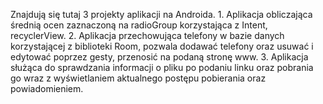 Znajdują się tutaj 3 projekty aplikacji na Androida. 1. Aplikacja obliczająca średnią ocen zaznaczoną na radioGroup korzystająca z Intent, recyclerView. 2. Aplikacja przechowująca telefony w bazie danych korzystającej z biblioteki Room, pozwala dodawać telefony oraz usuwać i edytować poprzez gesty, przenosić na podaną stronę www. 3. Aplikacja służąca do sprawdzania informacji o pliku po podaniu linku oraz pobrania go wraz z wyświetlaniem aktualnego postępu pobierania oraz powiadomieniem.
